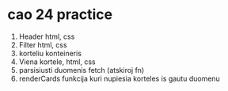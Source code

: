 # cao 24 practice

1. Header html, css
2. Filter html, css
3. korteliu konteineris
4. Viena kortele, html, css
5. parsisiusti duomenis fetch (atskiroj fn)
6. renderCards funkcija kuri nupiesia korteles is gautu duomenu
